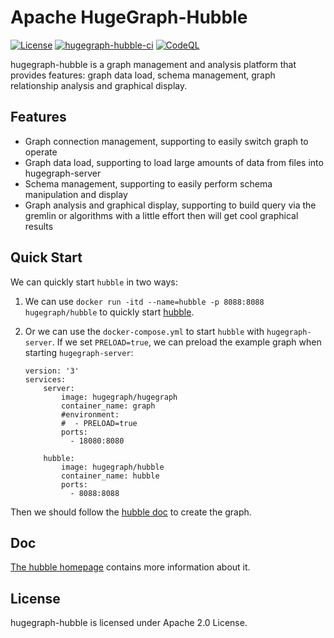 # Apache HugeGraph-Hubble

[![License](https://img.shields.io/badge/license-Apache%202-0E78BA.svg)](https://www.apache.org/licenses/LICENSE-2.0.html)
[![hugegraph-hubble-ci](https://github.com/apache/incubator-hugegraph-toolchain/actions/workflows/hubble-ci.yml/badge.svg?branch=master)](https://github.com/apache/incubator-hugegraph-toolchain/actions/workflows/hubble-ci.yml)
[![CodeQL](https://github.com/apache/incubator-hugegraph-toolchain/actions/workflows/codeql-analysis.yml/badge.svg)](https://github.com/apache/incubator-hugegraph-toolchain/actions/workflows/codeql-analysis.yml)

hugegraph-hubble is a graph management and analysis platform that provides features: graph data load, schema management, graph relationship analysis and graphical display.

## Features

- Graph connection management, supporting to easily switch graph to operate
- Graph data load, supporting to load large amounts of data from files into hugegraph-server
- Schema management, supporting to easily perform schema manipulation and display
- Graph analysis and graphical display, supporting to build query via the gremlin or algorithms with a little effort then will get cool graphical results

## Quick Start

We can quickly start `hubble` in two ways:

1. We can use `docker run -itd --name=hubble -p 8088:8088 hugegraph/hubble` to quickly start [hubble](https://hub.docker.com/r/hugegraph/hubble).
2. Or we can use the `docker-compose.yml` to start `hubble` with `hugegraph-server`. If we set `PRELOAD=true`, we can preload the example graph when starting `hugegraph-server`:
    

    ```
    version: '3'
    services:
        server:
            image: hugegraph/hugegraph
            container_name: graph
            #environment:
            #  - PRELOAD=true
            ports:
              - 18080:8080

        hubble:
            image: hugegraph/hubble
            container_name: hubble
            ports:
              - 8088:8088
    ```

Then we should follow the [hubble doc](https://hugegraph.apache.org/docs/quickstart/hugegraph-hubble/#3platform-workflow) to create the graph.

## Doc

[The hubble homepage](https://hugegraph.apache.org/docs/quickstart/hugegraph-hubble/) contains more information about it.

## License

hugegraph-hubble is licensed under Apache 2.0 License.
